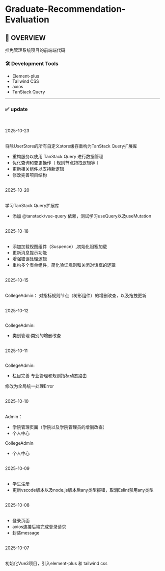 # Graduate-Recommendation-Evaluation

## 📝 OVERVIEW

推免管理系统项目的前端端代码

### 🛠️ Development Tools

- Element-plus
- Tailwind CSS
- axios
- TanStack Query

<hr/>

### ✅ update

<br/>

<br/>
2025-10-23
<br/>
<br/>

将除UserStore的所有自定义store缓存重构为TanStack Query扩展库

- 重构服务以使用 TanStack Query 进行数据管理
- 优化查询和变更操作（ 规则节点拖拽逻辑等 ）
- 更新相关组件以支持新逻辑
- 修改完善项目结构

<br/>
2025-10-20
<br/>
<br/>

学习TanStack Query扩展库

- 添加 @tanstack/vue-query 依赖，测试学习useQuery以及useMutation

<br/>
2025-10-18
<br/>
<br/>

- 添加加载视图组件（Suspence）,初始化阻塞加载
- 更新消息提示功能
- 增强错误处理逻辑
- 重构多个表单组件，简化验证规则和关闭对话框的逻辑

<br/>
2025-10-15
<br/>
<br/>

CollegeAdmin：
对指标规则节点（树形组件）的增删改查，以及拖拽更新

<br/>
2025-10-12
<br/>
<br/>

CollegeAdmin:

- 类别管理:类别的增删改查

<br/>
2025-10-11
<br/>
<br/>

CollegeAdmin:

- 栏目完善 专业管理和规则指标动态路由

修改为全局统一处理Error

<br/>
2025-10-10
<br/>
<br/>

Admin：

- 学院管理页面（学院以及学院管理员的增删改查）
- 个人中心

CollegeAdmin

- 个人中心

<br/>
2025-10-09
<br/>
<br/>

- 学生注册
- 更新vscode版本以及node.js版本后any类型报错，取消Eslint禁用any类型

<br/>
2025-10-08
<br/>
<br/>

- 登录页面
- axios连接后端完成登录请求
- 封装message

<br/>
2025-10-07
<br/>
<br/>

初始化Vue3项目，引入element-plus 和 tailwind css
